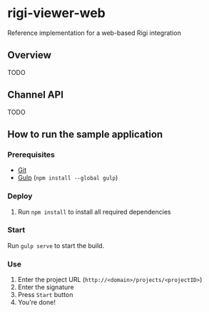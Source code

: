 # rigi-viewer-web
Reference implementation for a web-based Rigi integration

## Overview

TODO

## Channel API

TODO

## How to run the sample application

### Prerequisites

- [Git](https://git-scm.com/)
- [Gulp](http://gulpjs.com/) (`npm install --global gulp`)

### Deploy

1. Run `npm install` to install all required dependencies

### Start

Run `gulp serve` to start the build.

### Use

1. Enter the project URL (`http://<domain>/projects/<projectID>`)
2. Enter the signature
3. Press `Start` button
4. You're done!
